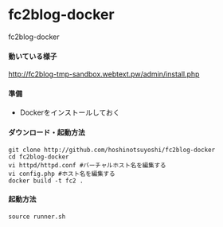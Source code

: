 fc2blog-docker
==============

fc2blog-docker

#### 動いている様子

http://fc2blog-tmp-sandbox.webtext.pw/admin/install.php

#### 準備

* Dockerをインストールしておく

#### ダウンロード・起動方法

    git clone http://github.com/hoshinotsuyoshi/fc2blog-docker
    cd fc2blog-docker
    vi httpd/httpd.conf #バーチャルホスト名を編集する
    vi config.php #ホスト名を編集する
    docker build -t fc2 . 
    
#### 起動方法

    source runner.sh
